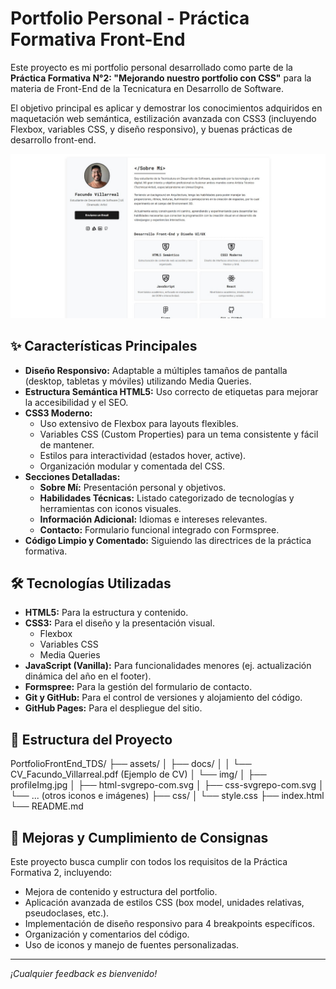 # Portfolio Personal - Práctica Formativa Front-End

Este proyecto es mi portfolio personal desarrollado como parte de la **Práctica Formativa N°2: "Mejorando nuestro portfolio con CSS"** para la materia de Front-End de la Tecnicatura en Desarrollo de Software.

El objetivo principal es aplicar y demostrar los conocimientos adquiridos en maquetación web semántica, estilización avanzada con CSS3 (incluyendo Flexbox, variables CSS, y diseño responsivo), y buenas prácticas de desarrollo front-end.


![Vista Previa del Portfolio](assets/img/screenshot-portfolio.jpg)

<!--
## 🚀 Demo en Vivo

Puedes ver una demostración en vivo del portfolio desplegada en GitHub Pages aquí:
[https://tu-usuario-github.github.io/PortfolioFrontEnd_TDS/](https://tu-usuario-github.github.io/PortfolioFrontEnd_TDS/)
-->
## ✨ Características Principales

*   **Diseño Responsivo:** Adaptable a múltiples tamaños de pantalla (desktop, tabletas y móviles) utilizando Media Queries.
*   **Estructura Semántica HTML5:** Uso correcto de etiquetas para mejorar la accesibilidad y el SEO.
*   **CSS3 Moderno:**
    *   Uso extensivo de Flexbox para layouts flexibles.
    *   Variables CSS (Custom Properties) para un tema consistente y fácil de mantener.
    *   Estilos para interactividad (estados hover, active).
    *   Organización modular y comentada del CSS.
*   **Secciones Detalladas:**
    *   **Sobre Mí:** Presentación personal y objetivos.
    *   **Habilidades Técnicas:** Listado categorizado de tecnologías y herramientas con iconos visuales.
    *   **Información Adicional:** Idiomas e intereses relevantes.
    *   **Contacto:** Formulario funcional integrado con Formspree.
*   **Código Limpio y Comentado:** Siguiendo las directrices de la práctica formativa.

## 🛠️ Tecnologías Utilizadas

*   **HTML5:** Para la estructura y contenido.
*   **CSS3:** Para el diseño y la presentación visual.
    *   Flexbox
    *   Variables CSS
    *   Media Queries
*   **JavaScript (Vanilla):** Para funcionalidades menores (ej. actualización dinámica del año en el footer).
*   **Formspree:** Para la gestión del formulario de contacto.
*   **Git y GitHub:** Para el control de versiones y alojamiento del código.
*   **GitHub Pages:** Para el despliegue del sitio.

## 📂 Estructura del Proyecto

PortfolioFrontEnd_TDS/
├── assets/
│ ├── docs/
│ │ └── CV_Facundo_Villarreal.pdf (Ejemplo de CV)
│ └── img/
│ ├── profileImg.jpg
│ ├── html-svgrepo-com.svg
│ ├── css-svgrepo-com.svg
│ └── ... (otros iconos e imágenes)
├── css/
│ └── style.css
├── index.html
└── README.md

## 📝 Mejoras y Cumplimiento de Consignas

Este proyecto busca cumplir con todos los requisitos de la Práctica Formativa 2, incluyendo:
*   Mejora de contenido y estructura del portfolio.
*   Aplicación avanzada de estilos CSS (box model, unidades relativas, pseudoclases, etc.).
*   Implementación de diseño responsivo para 4 breakpoints específicos.
*   Organización y comentarios del código.
*   Uso de iconos y manejo de fuentes personalizadas.

---

*¡Cualquier feedback es bienvenido!*
